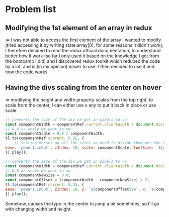 # Problem list

## Modifying the 1st element of an array in redux

=> I was not able to access the first element of the array I wanted to modify (tried accessing it by writing state.array[0], for some reasons it didn't work), I therefore decided to read the redux official documentation, to understand better how it work (so far I only used it based on the knowledge I got from the bootcamp I did) and I discovered redux toolkit which reduced the code by a lot, and is (in my opinion) easier to use. I then decided to use it and now the code works.

## Having the divs scaling from the center on hover

=> modifying the height and width property scales from the top right, to scale from the center, I can either use x any to put it back in place or use scale.

``` JavaScript
// converts the size of the div we get in pixels to vw
const componentWidth = componentRef.current.clientWidth / document.documentElement.clientWidth * 100;
// 8.8 => scale we want in vw
const componentScale = 8.8 / componentWidth;
tl.to(componentRef.current, 0.35, {
    // scaling messes up all the sizes so need to divide them per the component scale (typo size..)
ease: 'power1.inOut', zIndex: 10, scale: componentScale, fontSize: `${2 / componentScale}vw`,
}).play();
```

``` JavaScript
// converts the size of the div we get in pixels to vw
const componentWidth = componentRef.current.clientWidth / document.documentElement.clientWidth * 100;
// 8.8 => scale we want in vw
const componentNewSize = 8.8;
const componentOffset = (componentWidth - componentNewSize) / 2;
tl.to(componentRef.current, 0.35, {
ease: 'power1.inOut', zIndex: 10, y: `${componentOffset}vw`, x: `${componentOffset}vw`, height: `${componentNewSize}vw`, width: `${componentNewSize}vw`, fontSize: '2vw',
}).play();
```

Somehow, causes the typo in the center to jump a bit sometimes, so I'll go with changing width and height.
